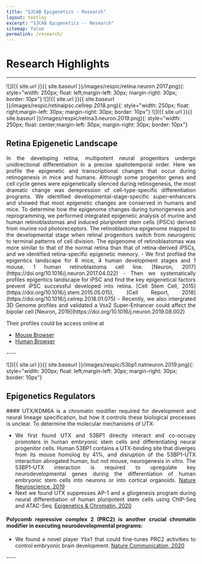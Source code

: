 ```yaml
---
title: "SJCAB Epigenetics - Research"
layout: textlay
excerpt: "SJCAB Epigenetics -- Research"
sitemap: false
permalink: /research/
---
```


# Research Highlights

---

![]({{ site.url }}{{ site.baseurl }}/images/respic/retina.neuron.2017.png){: style="width: 250px; float: left;margin-left: 30px; margin-right: 30px; border: 10px"}
![]({{ site.url }}{{ site.baseurl }}/images/respic/retinaipsc.cellrep.2018.png){: style="width: 250px; float: right;margin-left: 30px; margin-right: 30px; border: 10px"}
![]({{ site.url }}{{ site.baseurl }}/images/respic/retina3.neuron.2019.png){: style="width: 250px; float: center;margin-left: 30px; margin-right: 30px; border: 10px"}

## Retina Epigenetic Landscape
<div style="text-align: justify">
In the developing retina, multipotent neural progenitors undergo unidirectional differentiation in a precise spatiotemporal order. Here we profile the epigenetic and transcriptional changes that occur during retinogenesis in mice and humans. Although some progenitor genes and cell cycle genes were epigenetically silenced during retinogenesis, the most dramatic change was derepression of cell-type-specific differentiation programs. We identified developmental-stage-specific super-enhancers and showed that most epigenetic changes are conserved in humans and mice. To determine how the epigenome changes during tumorigenesis and reprogramming, we performed integrated epigenetic analysis of murine and human retinoblastomas and induced pluripotent stem cells (iPSCs) derived from murine rod photoreceptors. The retinoblastoma epigenome mapped to the developmental stage when retinal progenitors switch from neurogenic to terminal patterns of cell division. The epigenome of retinoblastomas was more similar to that of the normal retina than that of retina-derived iPSCs, and we identified retina-specific epigenetic memory.
- We first profiled the epigentics landscape for 8 mice, 4 human development stages and 1 mouse, 1 human retinoblastoma cell line. [Neuron, 2017](https://doi.org/10.1016/j.neuron.2017.04.022)
- Then we systematically profiles epigentics landscape for iPSC and find the key epigenetical factors prevent iPSC successful developed into retina. [Cell Stem Cell, 2015](https://doi.org/10.1016/j.stem.2015.05.015), [Cell Report, 2018](https://doi.org/10.1016/j.celrep.2018.01.075)
- Recently, we also intergrated 3D Genome profiles and validated a Vsx2 Super-Enhancer could affect the bipolar cell [Neuron, 2019](https://doi.org/10.1016/j.neuron.2019.08.002)

Their profiles could be access online at 
- [Mouse Browser](https://pecan.stjude.cloud/proteinpaint/study/retina_hic_2018)
- [Human Browser](https://viz.stjude.cloud/stjude/visualization/human-retina-wgbs-chipseq-chromhmmgene-fpkm-hg19)
</div>
---- 

![]({{ site.url }}{{ site.baseurl }}/images/respic/53bp1.natneuron.2019.png){: style="width: 300px; float: left;margin-left: 30px; margin-right: 30px; border: 10px"}

## Epigenetics Regulators
<div style="text-align: justify">
#### UTX/KDM6A is a chromatin modifier required for development and neural lineage specification, but how it controls these biological processes is unclear. To determine the molecular mechanisms of UTX:

- We first found UTX and 53BP1 directly interact and co-occupy promoters in human embryonic stem cells and differentiating neural progenitor cells. Human 53BP1 contains a UTX-binding site that diverges from its mouse homolog by 41%, and disruption of the 53BP1–UTX interaction abrogated human, but not mouse, neurogenesis in vitro. The 53BP1–UTX interaction is required to upregulate key neurodevelopmental genes during the differentiation of human embryonic stem cells into neurons or into cortical organoids. [Nature Neuroscience, 2019](https://doi.org/10.1038/s41593-018-0328-5)
- Next we found UTX suppresses AP-1 and a gliogenesis program during neural differentiation of human pluripotent stem cells using ChIP-Seq and ATAC-Seq. [Epigenetics & Chromatin, 2020](https://doi.org/10.1186/s13072-020-00359-3)

#### Polycomb repressive complex 2 (PRC2) is another crucial chromatin modifier in executing neurodevelopmental programs:

- We found a novel player Ybx1 that could fine-tunes PRC2 activities to control embryonic brain development. [Nature Communication, 2020](https://doi.org/10.1038/s41467-020-17878-y)
</div>
---- 
